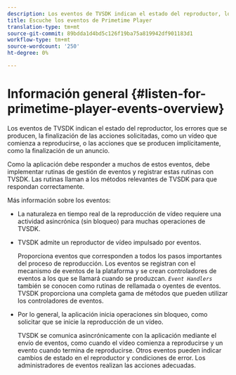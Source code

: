 ```yaml
---
description: Los eventos de TVSDK indican el estado del reproductor, los errores que se producen, la finalización de las acciones solicitadas, como un vídeo que comienza a reproducirse, o las acciones que se producen implícitamente, como la finalización de un anuncio.
title: Escuche los eventos de Primetime Player
translation-type: tm+mt
source-git-commit: 89bdda1d4bd5c126f19ba75a819942df901183d1
workflow-type: tm+mt
source-wordcount: '250'
ht-degree: 0%

---
```



# Información general {#listen-for-primetime-player-events-overview}

Los eventos de TVSDK indican el estado del reproductor, los errores que se producen, la finalización de las acciones solicitadas, como un vídeo que comienza a reproducirse, o las acciones que se producen implícitamente, como la finalización de un anuncio.

Como la aplicación debe responder a muchos de estos eventos, debe implementar rutinas de gestión de eventos y registrar estas rutinas con TVSDK. Las rutinas llaman a los métodos relevantes de TVSDK para que respondan correctamente.

Más información sobre los eventos:

* La naturaleza en tiempo real de la reproducción de vídeo requiere una actividad asincrónica (sin bloqueo) para muchas operaciones de TVSDK.
* TVSDK admite un reproductor de vídeo impulsado por eventos.

   Proporciona eventos que corresponden a todos los pasos importantes del proceso de reproducción. Los eventos se registran con el mecanismo de eventos de la plataforma y se crean controladores de eventos a los que se llamará cuando se produzcan. *`Event Handlers`* también se conocen como rutinas de rellamada o oyentes de eventos. TVSDK proporciona una completa gama de métodos que pueden utilizar los controladores de eventos.
* Por lo general, la aplicación inicia operaciones sin bloqueo, como solicitar que se inicie la reproducción de un vídeo.

   TVSDK se comunica asincrónicamente con la aplicación mediante el envío de eventos, como cuando el vídeo comienza a reproducirse y un evento cuando termina de reproducirse. Otros eventos pueden indicar cambios de estado en el reproductor y condiciones de error. Los administradores de eventos realizan las acciones adecuadas.